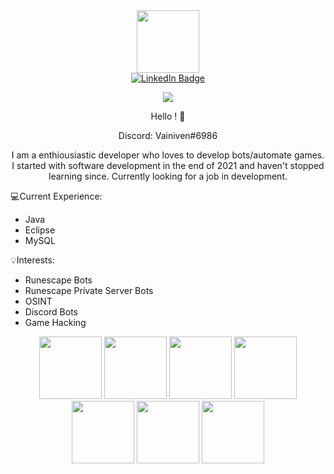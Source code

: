 <div id="header" align="center">
  <img src="https://media.giphy.com/media/M9gbBd9nbDrOTu1Mqx/giphy.gif" width="100"/>
</div>
<div id="badges" align="center">
  <a href="[your-linkedin-URL](https://discord.gg/YU64DU9Nxp)">
    <img src="https://img.shields.io/badge/LinkedIn-blue?style=for-the-badge&logo=linkedin&logoColor=white" alt="LinkedIn Badge"/>
  </a>
</div>
<div id="badges" align="center">
  
![](https://komarev.com/ghpvc/?username=Vainiven)
  
</a>
</div>
<div id="badges" align="center">
Hello ! 👋

Discord: Vainiven#6986

I am a enthiousiastic developer who loves to develop bots/automate games. I started with software development in the end of 2021 and haven't stopped learning since. Currently looking for a job in development.
</div>

:computer:Current Experience:
- Java
- Eclipse
- MySQL

:bulb:Interests:
- Runescape Bots
- Runescape Private Server Bots
- OSINT
- Discord Bots
- Game Hacking






<div id="badges" align="center">
    <img src="https://cdn.jsdelivr.net/gh/devicons/devicon/icons/aftereffects/aftereffects-original.svg" height="100" width="100" />
   <img src="https://cdn.jsdelivr.net/gh/devicons/devicon/icons/chrome/chrome-original.svg" height="100" width="100" />
   <img src="https://cdn.jsdelivr.net/gh/devicons/devicon/icons/git/git-original.svg" height="100" width="100" />
   <img src="https://cdn.jsdelivr.net/gh/devicons/devicon/icons/github/github-original.svg" height="100" width="100" />
   <img src="https://cdn.jsdelivr.net/gh/devicons/devicon/icons/mysql/mysql-original.svg" height="100" width="100" />
   <img src="https://cdn.jsdelivr.net/gh/devicons/devicon/icons/photoshop/photoshop-plain.svg" height="100" width="100" />
   <img src="https://cdn.jsdelivr.net/gh/devicons/devicon/icons/java/java-original.svg" height="100" width="100" />
  </a>
</div>
          

